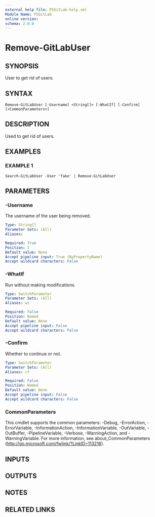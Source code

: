 ```yaml
---
external help file: PSGitLab-help.xml
Module Name: PSGitLab
online version:
schema: 2.0.0
---
```


# Remove-GitLabUser

## SYNOPSIS
User to get rid of users.

## SYNTAX

```
Remove-GitLabUser [-Username] <String[]> [-WhatIf] [-Confirm] [<CommonParameters>]
```

## DESCRIPTION
Used to get rid of users.

## EXAMPLES

### EXAMPLE 1
```
Search-GitLabUser -User 'fake' | Remove-GitLabUser
```

## PARAMETERS

### -Username
The username of the user being removed.

```yaml
Type: String[]
Parameter Sets: (All)
Aliases:

Required: True
Position: 1
Default value: None
Accept pipeline input: True (ByPropertyName)
Accept wildcard characters: False
```

### -WhatIf
Run without making modifications.

```yaml
Type: SwitchParameter
Parameter Sets: (All)
Aliases: wi

Required: False
Position: Named
Default value: None
Accept pipeline input: False
Accept wildcard characters: False
```

### -Confirm
Whether to continue or not.

```yaml
Type: SwitchParameter
Parameter Sets: (All)
Aliases: cf

Required: False
Position: Named
Default value: None
Accept pipeline input: False
Accept wildcard characters: False
```

### CommonParameters
This cmdlet supports the common parameters: -Debug, -ErrorAction, -ErrorVariable, -InformationAction, -InformationVariable, -OutVariable, -OutBuffer, -PipelineVariable, -Verbose, -WarningAction, and -WarningVariable. For more information, see about_CommonParameters (http://go.microsoft.com/fwlink/?LinkID=113216).

## INPUTS

## OUTPUTS

## NOTES

## RELATED LINKS
